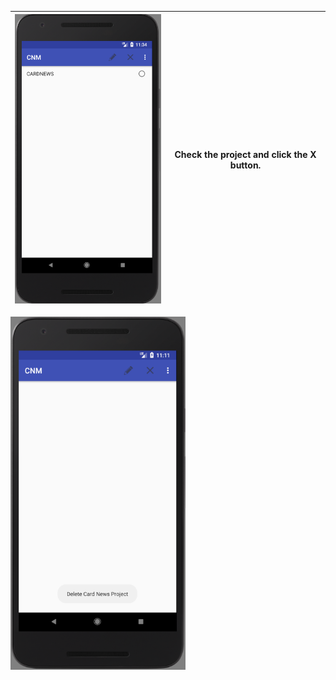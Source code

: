 |<img src = "https://raw.githubusercontent.com/Lee-Null/green-04/master/Documetation/images/create%20cardnews.png" width="280">|Check the project and click the X button.|
|:-------------:|:--------------:|


<img src = "https://raw.githubusercontent.com/Lee-Null/green-04/master/Documetation/images/delete%20complete.png" width="280">

